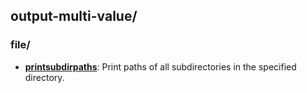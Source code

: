 
## output-multi-value/

### file/

* [**printsubdirpaths**](file/printsubdirpaths): Print paths of all subdirectories in the specified directory.
